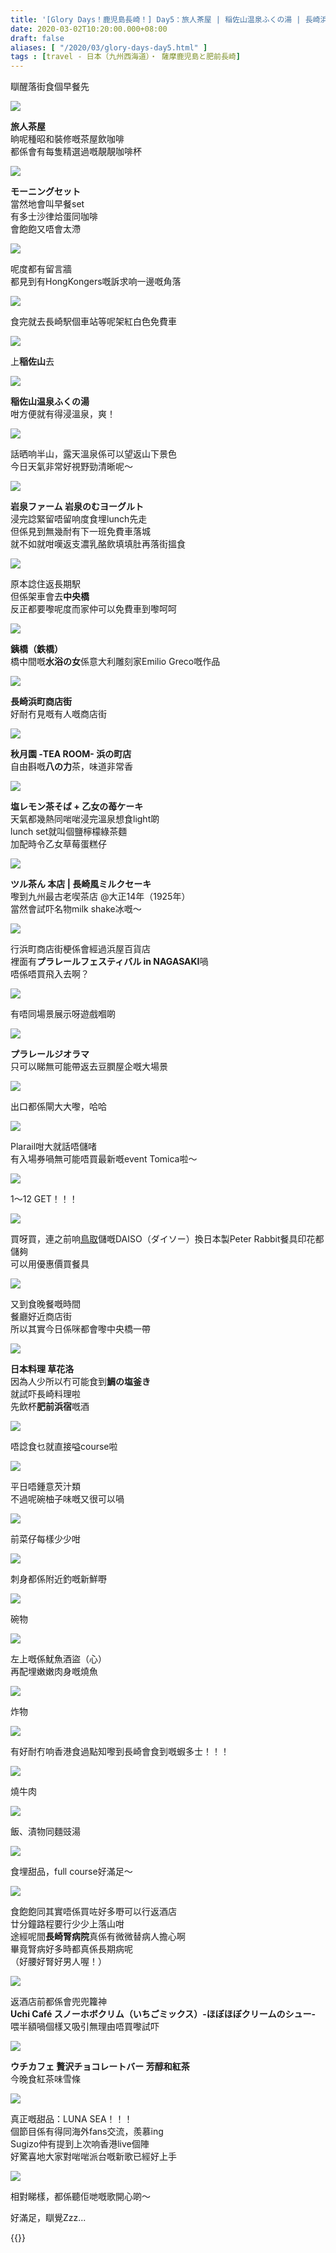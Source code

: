 ```yaml
---
title: '[Glory Days！鹿児島長崎！] Day5：旅人茶屋 | 稲佐山温泉ふくの湯 | 長崎浜町商店街 | 秋月園 | ツル茶ん 本店 | 草花洛'
date: 2020-03-02T10:20:00.000+08:00
draft: false
aliases: [ "/2020/03/glory-days-day5.html" ]
tags : [travel - 日本（九州西海道）・ 薩摩鹿児島と肥前長崎]
---
```


瞓醒落街食個早餐先  

![](/images/kojngs5.jpg)

**旅人茶屋**  
晌呢種昭和裝修嘅茶屋飲咖啡  
都係會有每隻精選過嘅靚靚咖啡杯  

![](https://ntfgcg.ch.files.1drv.com/y4mdxHOGqoEdB9jlgMZkzpuhsEWsJGuTOOSl7xSbws_BH_A1w08yJE-JnNjIO404Q43kXWfLgVAgg6aqeIAAM0haXnpm69ov_1D5LCGala8YUXm9OAP8o1qRFioj9reBIjbxsFmWraNnIPdH1hux6ZphNYGLR1ay-49JGIma6yVvbvheXumAkUR3b34edeeB7OzVNCdZDFepFZiW7gv0x7VCQ?width=660&height=371&cropmode=none)

**モーニングセット**  
當然地會叫早餐set  
有多士沙律烚蛋同咖啡  
會飽飽又唔會太滯  

![](https://ntfncg.ch.files.1drv.com/y4mgVDgrhj5nIcopUEU_gF2T49H1-k9O6AH720let1rH2VR2lpp2eLOHA5nPUZrmnBdCXQIAXdRh7mf9_MifxYVBOYdNHtW1y-7WcPmQN04Btjr78Bx8zisZK4xyMzXNOLyEbNoVekL0YDdwvtJ3tl04AbRvHPHcdexFAG4ntfEj8IQnr1qioY_5vWNIkWBBZ3yfFiiXcOQp1P3MR-y_FG7kg?width=660&height=371&cropmode=none)

呢度都有留言牆  
都見到有HongKongers嘅訴求响一邊嘅角落  

![](https://n9ffcg.ch.files.1drv.com/y4m7jTqiBKibw_k_9ZMLq97ouyQQ7pLnnr4K62m5VeO8JE9HdrYyOilKkfNME-RhUYFhZm4uPsAw8qmPF0SB7DEW9fKJMbNuKnvzb-oOudbELV2BrqSvxQWGwwXmbAqXX03knbECpOYTD7_hbTIwU90H_aT9YxPSGm0UfXwFZdkKllhnE7AabWrwP7uCslUamTLfkh2m-bv_hccXiUMxBFRQQ?width=660&height=371&cropmode=none)

食完就去長崎駅個車站等呢架紅白色免費車  

![](https://onfncg.ch.files.1drv.com/y4moKK20qvLKU6-2r8jdo3ELRkcFydV3pqXUWVVvDj21rWlmMKu7DbLBkCfS6H9DDgwzMpWK7HnLdBmykZS6R49CCKAZ6QxKZQHLPsyxNYW9TbrjqpYf3bZkXtnUAHAC9_lIplMCe4q1WwoIvoLZ8BUp1bck_ntl_jRZ-sAF9seUy5WaniAb0xSi29pme1014loxA6lXtPWA7WWW8vfgvV_Dg?width=660&height=371&cropmode=none)

上**稲佐山**去  

![](https://onfgcg.ch.files.1drv.com/y4mpYthEZ1LQy6XqQl0hQizHznOncZ4u0ysDdBskczE913WIG9Hy6w5dbwd77gZOaTy8PbWmJf9jiKNh8gT6uG31lhH8qlrEVAXCtfaXn5UGs2IiAVOvP99BLtLFs_awTP6qkQA8GvsCtpcjoNF6jNOojX2Vf33G2_U8Wv37GuuzC8OQiI6-oNA3f4tNqgQZ9O3VW9-BLnNvBC8fKlSqaO_rg?width=660&height=371&cropmode=none)

**稲佐山温泉ふくの湯**  
咁方便就有得浸溫泉，爽！  

![](https://onficg.ch.files.1drv.com/y4m1eXIbfWadlY-TD13Icc4DQs7wCjqz7-PNRMCIYCd5OSLBxX08NohM_gNixOevtsCQwsS9IlLs5j4juVy-ROJye3BOfko1sw3_rkt2Gg5QP2NS98D-JjHjPEgbe8-pYbMjSX-IpVJJX96Bk2lH1G5JgIgIhdpCGrflpW-0sqoFV7B34i9wsmRra8VztdW99Rp7komBxfR5dnp00ZRLD5WMg?width=660&height=371&cropmode=none)

話晒响半山，露天溫泉係可以望返山下景色  
今日天氣非常好視野勁清晰呢～  

![](https://onfdcg.ch.files.1drv.com/y4mkbs8IJ1QKljqIDn5TDf_r9fwbo_hTTBoevxfXD5F082kr0WfTcxUgPc9q66lc4lfbNPzWNhecs5hG6FbY-mj8Su29NiT5qeTLr4y_SXnVwUZT8dYUjxlAqd_hPxo4Tep_5m0I8HChqOkZVJCWZw-QJ1yolV3m3Qviv3vm6bh7mZEfYDtGP1u-hk_8rC8wgzNsbBY9zQfqqQNxXBILw0PLw?width=660&height=371&cropmode=none)

**岩泉ファーム 岩泉のむヨーグルト**  
浸完諗緊留唔留响度食埋lunch先走  
但係見到無幾耐有下一班免費車落城  
就不如就咁嘆返支濃乳酪飲填填肚再落街搵食  

![](https://onffcg.ch.files.1drv.com/y4mMwxtEChKr-3Ee8sAAopXurjc5uVDgb3rqcrSYSMQAJbKoejOpN-7FWcYzJUMKvostiQ57q7Csjhuj6Whwsz2b3q3gKCnBbuA2OanF_nIysUI-WhowixyFE1H5Eav10Utz-02fFas-J9iEkBttXSbyjVQugWwrSCi1LlQ97ZgPd-uZdcPR_ImVUF4-gK5zn5h05GB-rQdeZrGcqz4xWiH7Q?width=660&height=371&cropmode=none)

原本諗住返長期駅  
但係架車會去**中央橋**  
反正都要嚟呢度而家仲可以免費車到嚟呵呵  

![](https://n9fhcg.ch.files.1drv.com/y4mfkGVf8HO8Zj7p1S7dp9MMssHl3iMC_-L6zkdnBt3W5vNrx2MP_MuO04Wvj7BpZIvXOv529QyD2YHaADOzVKDL15gczQdpHjZpS8JnZzrlhrk7-HmH5JsvJQn7W85h4ZPWy-t08uJlzjrgzLREqRf9hOXS9aGLBnGDBvXjJ9PijSHVDghLvTZfdVHGFqzCnDSJ3WeSQVhKWHTm_Sb6av70A?width=660&height=371&cropmode=none)

**銕橋（鉄橋）**  
橋中間嘅**水浴の女**係意大利雕刻家Emilio Greco嘅作品  

![](https://n9fjcg.ch.files.1drv.com/y4miEzlHqm8ZfBIhEmbURy1DxovodtyrxOQJHmamU7AIK26HKbIGg5ddlGZA25zVisFFBt-1HQHVkhunfcGVZXorPogsS1NaV5OZ6fIYewaU_aFoU1PX6Hcb4AN91Bon8IODCbOzbGJRWbzOZl0QiaBg9A7vg5TFtST-uHiIWPFIIRYHEDsB6eBV8EPnFoIoaqu8SpMWDhx0DtUZdXT7nQxtw?width=660&height=371&cropmode=none)

**長崎浜町商店街**  
好耐冇見嘅有人嘅商店街  

![](https://n9fccg.ch.files.1drv.com/y4mO6MdowpiBnHqPfRt1byQQE4TcOhQwZQeXA2YHheZgMtgFNqRw2ymRH9LrCnDGw2WqmdHR0TF7pjxPNOjnlCRDNj1wECJ7Z5MM2yGS7mgdq7k_6mKFMLhl7wBtSHpeIhaQ2SrnXarm80LWV4uHhs9yJHUsN4VpblNiUnkF9oRjd7p5dEsJaFhiH7Nb3j3EI1725LVzWVBcqjAxU6g0qeeiQ?width=660&height=371&cropmode=none)

**秋月園 -TEA ROOM- 浜の町店**  
自由斟嘅**八の力**茶，味道非常香  

![](https://odfdcg.ch.files.1drv.com/y4mohDH_Qi09h57oPktN-cbB27mcbHLMNNXoHrSySK0Uu2HdMiuRKfr4Nzb-YisWNrEqhIJY5SvkRZw12_h4OZKRdoCPQAeF3pxF77dsb4ysa2ZJeddDxwGaQW-ns2ADWyEtXO8s3QhYNgaSrFv3zvhy3SjDS_HDZMrSVrEfuezX8SMMd0NFPpHnhlmkaY3wTxLvE5nHXgSTJePhqSmTazeyw?width=660&height=371&cropmode=none)

**塩レモン茶そば + 乙女の苺ケーキ**  
天氣都幾熱同啱啱浸完溫泉想食light啲  
lunch set就叫個鹽檸檬綠茶麵  
加配時令乙女草莓蛋糕仔  

![](https://mtfjcg.ch.files.1drv.com/y4m51U2qwYaK6UCtlGnxclFmuEACk9X-jgX3w4NN3f6Lnn-gh42-WFNx3RED5UQXHrG-Axl7jrjaQYKQ6hokRKQ3E-KfieYikZvMhdClxNzn6dEetrkcWXnDHsWLnxc4aO1hDQ4IBVKeL3yuax1jiqQ7XzhT5orIax0Kr6ssSTG8zzZBR0IepQ6ZfTufKZrqwLm7EZfMWw-AtfoH0Wimd7aaA?width=371&height=660&cropmode=none)

**ツル茶ん 本店 | 長崎風ミルクセーキ**  
嚟到九州最古老喫茶店 @大正14年（1925年）  
當然會試吓名物milk shake冰嘅～  

![](https://m9fdcg.ch.files.1drv.com/y4mM7a7j7rc_P-lvbRo9vrvb1JGOxoZSVS82KLC0jRXdV4aslao-mwwIS0Eh4fGUfDOHY36BeKlSufUKHDVvAf89xwJZKY_Qp-0SgEIKs6ucVooH4h3efL-PRjbUWyrFI7axx6fEcP522_CaXCW_YGzdajhYfn4B_9eQ1mIjLXt0ybR_j7348XuxxoOAv_l8z837en8v_FHRreARbo3cbZokA?width=660&height=371&cropmode=none)

行浜町商店街梗係會經過浜屋百貨店  
裡面有**プラレールフェスティバル in NAGASAKI**喎  
唔係唔買飛入去啊？  

![](https://m9ffcg.ch.files.1drv.com/y4mcH975jJsnbDjpo1yX0jkd0H12p8uNIJRZ6hRdqsq0b1kdwvBQ0wisHTkO9tIZSgwwzs__cddZJDOdbXy8RCuVjJVGnzvCs_6cuZFv_A7e8MhiInLeqGfFF9B2QgBeaCGp2qcWbq3BaHwIaxv2Q2sSTI8HO-31_2Pr8LVWlpnH7kUjgzddrIN0ItRlZb9iA3Tm8mCZL5N1H8wONe0rKv1xg?width=660&height=371&cropmode=none)

有唔同場景展示呀遊戲嗰啲  

![](https://m9ficg.ch.files.1drv.com/y4m0THJqvBGTtLcDAy9AI7ycOGnXh01xUtiGkVD7ItKJyhB_9SMiMpcVbC0jQK6P_4_plree9beG7oDq4hKqsoYyhTKruJdiU_7YnmYM4sM8AOSoGjGfx-xFbRkRptXoe0iHDa61iQ8SjxbOof2X9ohwM-pWsVdSQkHImqximz-PZhXQd2R69EsBrW37fh1_i2482u8-_tRJfjekgBroBonug?width=660&height=371&cropmode=none)

**プラレールジオラマ**  
只可以睇無可能帶返去豆膶屋企嘅大場景  

![](https://nnfgcg.ch.files.1drv.com/y4mY_V1tiSYQMWfCtFPWiLiZn4yh0u2Dm8Vyg7i6d1OO6pd5TUa7nkS7tCUOB_hmkdWgWzUs38QOLrVeWoCaF3OxKrFD8PKUSpYBzSgHVUUNUU7HQXOURcO8jX9VwZxLHILosrLC0RDDhZa28ZakAGdXY8nbyBRixtsAoVp-wrq5O7T-Echi5fwvb2yZO1wCljmowTjnXHe7CvBJLj5vd8AcA?width=371&height=660&cropmode=none)

出口都係閘大大嚟，哈哈  

![](https://nnfhcg.ch.files.1drv.com/y4mNHaBvssSJTw9DyXbb52jgPx2A7iBARnr-MjRls1LQ3a3novVFXq3fs-GK4p99glRXZCasScNZ4JmQDfTjx_1gpxJUyNqlntdzczhNLIGblTUPP970J7GpdcyGicDMcn7LX1wUsp1hAcj3Q-kca6h3m4oG_YfGPPh1UH6XfGiXoG_Z-oTgaf9vUAijVFE_PgPLxeiBV__5Fyxeab8P0mJPg?width=660&height=371&cropmode=none)

Plarail咁大就話唔儲啫  
有入場券喎無可能唔買最新嘅event Tomica啦～  

![](https://nnfncg.ch.files.1drv.com/y4mv1lWMmp0QWGvSaD13Jmx7xgKOHW8eJLkggbtN3w1BYOoZ-pGtNjRRwBzxBIO9qXn65TvmEQRIKauZj1-Brm1AJFPgkwaUAzt_A9ykLA8FP8w3H_9YAB0SFwr6e608Zst-dv7vRZg_v1H3ZFj3m5FJGYsXwf6tzK1iuW5-iduqKtGYm5T_to3iYJvhK55-OIMOUBr1zAavb1KO_RktiHbog?width=660&height=371&cropmode=none)

1～12 GET！！！  

![](https://ndffcg.ch.files.1drv.com/y4mlCpnwzLu8Pou-3lXyDAEq0Rom6h3ChzofQBIjBicR7n2XEanq7_gjsnVx7mpLE9qn-0u868utwMr9c6nqm7Z2HsyTEjxcSH1ySAgHBfwdlUsq5g36AVrNAmSrtmvr2SEAyPENAnbh6cB-KzgEusdJdck-DpA3w052CpI3o9PlcWlqt8NYnMNY_ZxTQ1i3t3bcGRl2LUEESRjYoXeRkBlqg?width=371&height=660&cropmode=none)

買呀買，連之前响[鳥取](https://www.hidie.net/2020/02/day8.html)儲嘅DAISO（ダイソー）換日本製Peter Rabbit餐具印花都儲夠  
可以用優惠價買餐具  

![](https://ndfccg.ch.files.1drv.com/y4mZDV0TyqyoI2phYTJfFXaS5OxZpDhmRNKzUCWd0zU_7HXmIevUPChmUjpTBfAmpNgu6YO39wV-Un8ZUZJ0gbcZSyTOuLpML74ghAHXP7vZHIfW0PMvPqJH_ZAeFrsM3s53Vl1evkBxEXdBvNy9kylI5PpPxM_qnnx1i82-6kXRO6YNV6Fy_ZLaYC57G5K8rJxiXos_Mh3YkvUrjGAioBtlw?width=660&height=371&cropmode=none)

又到食晚餐嘅時間  
餐廳好近商店街  
所以其實今日係咪都會嚟中央橋一帶  

![](https://nth65g.ch.files.1drv.com/y4mK8dRVVnxNWuZONWAg8lT-8Y8CgKrtsmm1U4bG3MbeUqxOpdJHAY5JBjhd9aClbZb7WJ01eBtfpgHGOhfugxXSo9McvosE17DlZd5XDqKYd5kvGtsqQPRLO9-m8mUBzjb6_xmSoKIc_uHdBMAU4sY3wUl1ZAQVCIbCs_NAFi-Hqn4fTdTI_Qin-aQdlI6Z0Fx4s7dmQro77EpL_zTbeTpeA?width=660&height=371&cropmode=none)

**日本料理 草花洛**  
因為人少所以冇可能食到**鯛の塩釜き**  
就試吓長崎料理啦  
先飲杯**肥前浜宿**嘅酒  

![](https://l9fncg.ch.files.1drv.com/y4mXM4mpudF-YcEwKCn6IZp_j3Fpl3H6Su2VRHvrKcQ5S7gQTJBMYxoxiW6dms1UAUPW03AIe2SUuGNLq0OTmE5USdVACn7OnhaI_SlEUo4ma23iTGu9sFAWJk1ZWpiDPp4-95G_hEFpndLflo0QtcMM3ih-sAmM7VlfItX41-j_8zPxtjgCbXE08CglISM6i-zG04VTRyN_1eEi_swqnQEGA?width=660&height=371&cropmode=none)

唔諗食乜就直接嗌course啦  

![](https://l9fmcg.ch.files.1drv.com/y4mWMye9Zc4K_T3PfIbxKw5Fc0WM_HOR3KYR2GSD6GjHWfBh0Qow7G85I1-jSXsZx2POZ03RfVE991vmUYqgPYPofBP99thBxh_wCEJiZStP91PhCgV3uYS5x1g2q5MWpYcjDstWqunFxFW4WJXDL6T085oPBB01yToKU8b595FeK0h7qcHk51OOAMlU4C4BarWRESS16DBIpqFCXUlDy2Ndw?width=660&height=371&cropmode=none)

平日唔鍾意芡汁類  
不過呢碗柚子味嘅又很可以喎  

![](https://l9fhcg.ch.files.1drv.com/y4mVZAIaRLjUSVZ6AGwuT0UdEVi1IlKswVGQ_QJoO3ydx1QmvufUHbV-lnrXBpn7Pw2ZNtUhB1psOUh-KGT2VGbk_Nt2vYzyTYueiaQDxayAwwPdUaGiOuJPMKMxwe4Z4Lv_5Js5CGecWeQhfXuySjT_SxfJS9-WtnIsYqeW_HvlHeumoCBt4TwDgimR4_v7MK8stYVrpXAFCrEtjaFbAnzfA?width=660&height=371&cropmode=none)

前菜仔每樣少少咁  

![](https://l9fgcg.ch.files.1drv.com/y4mb8Og5PSA9nsrR_CO2Py-DEtekR1LCTUYkdJrALiF-7jq8WfHXYJMzXFh4uP0TH948NtZgrAF8nl0IgCdwrcduhx7qds_oYvczE8PO8UydDI6OYYLMtBvdKpW_37Hfc4gh1KJth0UhwqRlvHbzYwboPGeXSFbdnXetIBfnjt70nwQSJpcpsTexjeeqb3lW9vNAwSRyX_U_ZmaXoe4s02SkA?width=660&height=371&cropmode=none)

刺身都係附近釣嘅新鮮嘢  

![](https://l9ficg.ch.files.1drv.com/y4m-F07fMiulWDorG6JBfKJFWnnyLsJ4PjK-GpE-RGoeo4Ve-xiYGbo956xt-BmLnkose0A6QqQGR2oH5pjw23xGrmb73CwDvg6a0Q817362jTYHfYRpwh7NqD1GgcyMDHLdGyRGcyQVnV0Advxc_L0QwHDtUVSThms19pf50WwJPBaRkQ66TrQqhTRr2gljAX_3O0uUdqS1XL0Xn__oeyPJQ?width=1173&height=660&cropmode=none)

碗物  

![](https://l9fccg.ch.files.1drv.com/y4m6g-bLcDS4zzgTVvqs__eiU_EmnQDLDN4GiNwvlr0pE5HVm-k_cEkKLcqSFeN3IAXAaTHhMttQyvsk9Xz8228KQW2qIxeOPmd0_nIMbcB6DnbwI4rf0zddDzzKIMRiNAkoAP04ZbmWF8k5mCm_FWnwiTunrz9vZfj29h-qRM8OAZE-Ney3odPXnoSXAhs_JB0TcfddpSJchHPFBkdjRznSw?width=1173&height=660&cropmode=none)

左上嘅係魷魚酒盜（心）  
再配埋嫩嫩肉身嘅燒魚  

![](https://ltfncg.ch.files.1drv.com/y4mA304Z80UyLryczIjSttpg6HVrAaKpsx-iATG1cDJP3PGdqDW-2jCeucmIyXcqqTWsU2V6S052D05iXdZInHwvvksTtS1XffFWiBK6MYnsFwddJ7OB3G8B5TVyipftsWBB1QQ6C6O5pBF4aaXTTZgGYp-iWwjdArjLwPoE5_8-T8UPP3KsVNrpGUCAuGBZz9cEQvF5fGm2FBZzWPys0-tJA?width=660&height=371&cropmode=none)

炸物  

![](https://ltfjcg.ch.files.1drv.com/y4mDqKxLvy92adc3rsP4z9__q62AfT_KgN2lYwq0EyqXMep4zL-ZMZrdv-SbS_CC7HjZttOy85CA7BZ8_3JT-uizZ2poo-KOUPKW-uV7KormkmnZf9B07KvvWHuJWYVrMKedksl_dPH8kqWRu6PUXnwG1hjPQOyPHnBNrzCgOQz_nw9K1JyrLxacxax2Vp2dPhFZNR139_hj1zQdEbk2kFipQ?width=660&height=371&cropmode=none)

有好耐冇响香港食過點知嚟到長崎會食到嘅蝦多士！！！  

![](https://ltfmcg.ch.files.1drv.com/y4mSAI7lGPg4JO4BnCByg1tbmitX8QC6er2_XwveHfNtGpbrT6089c5JPeMkED7_zqjvDcDc0Nh-3jKg903s_u5Z9bfKWO7_QaxA-SSopAgXQWqCI9CJ_M2WkuebdOe0b1sCrr9aCVm4Q0MXYnWp_mUS10C8NHN1yPwIKQixYjbdFq5g5td4LeBEoJhQyj0hkWZ_GkqhWmyEUQag_F1mJ5bxg?width=660&height=371&cropmode=none)

燒牛肉  

![](https://ltfgcg.ch.files.1drv.com/y4maY-zssxHRzgKw2skRiVMmjNhW_ASJgN-i1waxcF-Pm5xJ6DMXOBRhfNFMcDWeQtPNSp95ObbhDUDVXwsvMy6THrPu8G0HtpvrCO-WtfpO9v7-rakvkG03yZ08JmR0yWGModcpwYv5t_qeDoVISG_7lqSap2xR8MolensUF9KTOL0HthEbBVvIhJUaHtdndRqL4jskKsgR7ZUnfI8ajUiVw?width=660&height=371&cropmode=none)

飯、漬物同麵豉湯  

![](https://ltficg.ch.files.1drv.com/y4mTnuv9HVHhTpM4YmjcpADjaqvJz_26N4h2WuLh8g462GbPuftDE66BXPnma1VQXyhtt9pbnjq1KoQOWaWSY_FrO3PUxnE9UKK-aoRv5b7ka4qk84hCGN8AYTtYSt-sngH7i-AzSgRr16oPGuNp3TZHrL1DEbCBrvrFw_JIx_wNOdAqMVPyLy1GuV6ZIKvc8n2fQUUkLKqJ8D2-5L_t6aYMw?width=660&height=371&cropmode=none)

食埋甜品，full course好滿足～  

![](https://ndfmcg.ch.files.1drv.com/y4mdRl-kH1v1ZbNRpKs6h8xJbNUS8C_-EBnhRAdZ-PAJ1og1GrBX39HqQkELMTLR76P-nkc3HaEFGOsHeVeFw7pPMKAxtwAo35bMMHGhFLJideh9QpqxCL5ldJeeEBmo-2mvskhKDJhlR2bGWpzgm3hJ4795ampgiEuqs0136ZNHyFDIv_BlWHN8SmkiDbyWKA5rHox3tup6BKamfCS-qQOOg?width=371&height=660&cropmode=none)

食飽飽同其實唔係買咗好多嘢可以行返酒店  
廿分鐘路程要行少少上落山咁  
途經呢間**長崎腎病院**真係有微微替病人擔心啊  
畢竟腎病好多時都真係長期病呢  
（好腰好腎好男人喔！）  

![](https://ndfjcg.ch.files.1drv.com/y4muTENLyG16V5N_FWjmX7jX1Y2svVNXiSfMDdCxOFKcRumBgwn0iOE9Z8mw2ceJL5hJUIhaFjGK2woaL0sKymWiEXIDzOxVVgakzesi6xA4diuYOJx4di1QKVypn6qAdPSO11r-w3jM1QbVg1ZUv9dxVR3U25W9-hZxwasqSkN3eVgjYWbsDB7Jz38VH6TIxixlT3RGqpsRRFldkm-97r-rA?width=660&height=371&cropmode=none)

返酒店前都係會兜兜籮神  
**Uchi Café スノーホボクリム（いちごミックス）-ほぼほぼクリームのシュー-**  
喂半額喎個樣又吸引無理由唔買嚟試吓  

![](https://ndficg.ch.files.1drv.com/y4mo-5QdQmoZRKP9ZgocPVygIKmnBMkuL1Q1EAJ94nST87FRpqAodZ3oEBmxPKVeFVCOOVLiCu-kAKF-Vu11Nrq3vm3ymSezkaQOiPsM6GjOz95qjbPadeWN11G4d1EF1Z-Ons8k7ihnEI3woA42FmiQzBSOr5EI-qdVlXYclfmDbgrBsJtokvOMf4eBPY-f-AKujDC1HbZWjgDL2O1JWk_Yg?width=660&height=371&cropmode=none)

**ウチカフェ 贅沢チョコレートバー 芳醇和紅茶**  
今晚食紅茶味雪條  

![](https://onh45g.ch.files.1drv.com/y4m4I5pP20dyVFH1-dSF5LCnKmZJ914nk4J2WxPfAbUU_U3an9kF7lmFBaVoVN-6Os2YeaK5kA4vptdVWEwVAHhkGp-rQs4Gq_o2aS2OuYt_g9522JQXE3utwiipWnlW77_9m5lHIufCHEq30lHE0UjjAMtd-Ep6hvDpY467IevXQpDutxqJ7TO7rZ7ZSIrsvrNVXtkoOcnXbnpiyN_Ag7EZA?width=660&height=371&cropmode=none)

真正嘅甜品：LUNA SEA！！！  
個節目係有得同海外fans交流，羨慕ing  
Sugizo仲有提到上次响香港live個陣  
好驚喜地大家對啱啱派台嘅新歌已經好上手  

![](https://mth55g.ch.files.1drv.com/y4mpqXROIdE1Am9gsJzK1P5GopfrJEPUBhri3CzzNUyFmrO2UtygN4cfSRfpm5PANTP2-l01W-actFTTcKec_JSd2XhOQdCr0CSEKJmctq6qgxJle_1B8_jJre45YjQV48wryQByE02UN6YNEO4FkULEIl84GyadEPAW-GaOcbl5yjAlt1addpznC34jacVb5cc0WTDPPuCVZqcs9CZC-WCFQ?width=660&height=371&cropmode=none)

相對睇樣，都係聽佢哋嘅歌開心啲～  
  
  
好滿足，瞓覺Zzz...  
  
{{<kojngs>}}
